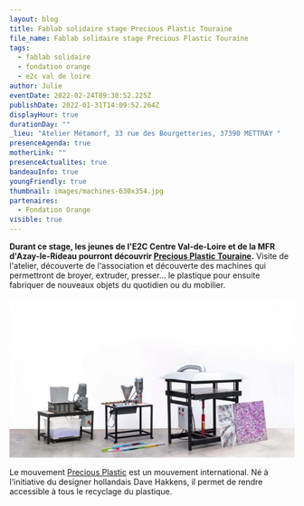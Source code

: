 ```yaml
---
layout: blog
title: Fablab solidaire stage Precious Plastic Touraine
file_name: Fablab solidaire stage Precious Plastic Touraine
tags:
  - fablab solidaire
  - fondation orange
  - e2c val de loire
author: Julie
eventDate: 2022-02-24T09:30:52.225Z
publishDate: 2022-01-31T14:09:52.264Z
displayHour: true
durationDay: ""
_lieu: "Atelier Métamorf, 33 rue des Bourgetteries, 37390 METTRAY "
presenceAgenda: true
motherLink: ""
presenceActualites: true
bandeauInfo: true
youngFriendly: true
thumbnail: images/machines-630x354.jpg
partenaires:
  - Fondation Orange
visible: true
---
```

**Durant ce stage, les jeunes de l'E2C Centre Val-de-Loire et de la MFR d'Azay-le-Rideau pourront découvrir [Precious Plastic Touraine](https://preciousplastictouraine.fr/ "https\://preciousplastictouraine.fr/").** Visite de l'atelier, découverte de l'association et découverte des machines qui permettront de broyer, extruder, presser... le plastique pour ensuite fabriquer de nouveaux objets du quotidien ou du mobilier. 

![](images/machines-630x354.jpg)

Le mouvement [Precious Plastic](https://preciousplastic.com/ "https\://preciousplastic.com/") est un mouvement international. Né à l'initiative du designer hollandais Dave Hakkens, il permet de rendre accessible à tous le recyclage du plastique.